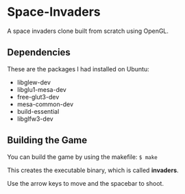 # Space-Invaders
A space invaders clone built from scratch using OpenGL.

## Dependencies
These are the packages I had installed on Ubuntu:
* libglew-dev
* libglu1-mesa-dev
* free-glut3-dev
* mesa-common-dev
* build-essential
* libglfw3-dev

## Building the Game
You can build the game by using the makefile:
```$ make```

This creates the executable binary, which is called **invaders**.

Use the arrow keys to move and the spacebar to shoot.